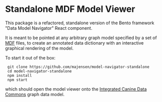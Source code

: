 # Standalone MDF Model Viewer

This package is a refactored, standalone version of the Bento
framework "Data Model Navigator" React component.

It is meant to be pointed at any arbitrary graph model specified by a
set of [MDF](https://github.com/CBIIT/bento-mdf) files, to create an
annotated data dictionary with an interactive graphical rendering of
the model.

To start it out of the box:

     git clone https://github.com/majensen/model-navigator-standalone
     cd model-navigator-standalone
     npm install
     npm start

which should open the model viewer onto the
[Integrated Canine Data Commons](https://caninecommons.cancer.gov)
graph data model.

